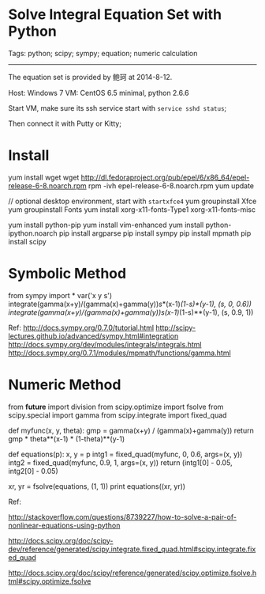 # Solve Integral Equation Set with Python
Tags: python; scipy; sympy; equation; numeric calculation

------

The equation set is provided by 鲍珂 at 2014-8-12.

Host: Windows 7
VM: CentOS 6.5 minimal, python 2.6.6

Start VM, make sure its ssh service start with `service sshd status`;

Then connect it with Putty or Kitty;

# Install

yum install wget
wget http://dl.fedoraproject.org/pub/epel/6/x86_64/epel-release-6-8.noarch.rpm
rpm -ivh epel-release-6-8.noarch.rpm
yum update

// optional desktop environment, start with `startxfce4`
yum groupinstall Xfce
yum groupinstall Fonts
yum install xorg-x11-fonts-Type1 xorg-x11-fonts-misc

yum install python-pip
yum install vim-enhanced
yum install python-ipython.noarch
pip install argparse
pip install sympy
pip install mpmath
pip install scipy

# Symbolic Method

from sympy import *
var('x y s')
integrate(gamma(x+y)/(gamma(x)+gamma(y))*s**(x-1)*(1-s)**(y-1), (s, 0, 0.6))
integrate(gamma(x+y)/(gamma(x)+gamma(y))*s**(x-1)*(1-s)**(y-1), (s, 0.9, 1))

Ref:
http://docs.sympy.org/0.7.0/tutorial.html
http://scipy-lectures.github.io/advanced/sympy.html#integration
http://docs.sympy.org/dev/modules/integrals/integrals.html
http://docs.sympy.org/0.7.1/modules/mpmath/functions/gamma.html


# Numeric Method

from __future__ import division
from scipy.optimize import fsolve
from scipy.special import gamma
from scipy.integrate import fixed_quad

def myfunc(x, y, theta):
gmp = gamma(x+y) / (gamma(x)+gamma(y))
return gmp * theta**(x-1) * (1-theta)**(y-1)

def equations(p):
x, y = p
intg1 = fixed_quad(myfunc, 0, 0.6, args=(x, y))
intg2 = fixed_quad(myfunc, 0.9, 1, args=(x, y))
return (intg1[0] - 0.05, intg2[0] - 0.05)

xr, yr = fsolve(equations, (1, 1))
print equations((xr, yr))

Ref:

http://stackoverflow.com/questions/8739227/how-to-solve-a-pair-of-nonlinear-equations-using-python

http://docs.scipy.org/doc/scipy-dev/reference/generated/scipy.integrate.fixed_quad.html#scipy.integrate.fixed_quad

http://docs.scipy.org/doc/scipy/reference/generated/scipy.optimize.fsolve.html#scipy.optimize.fsolve

